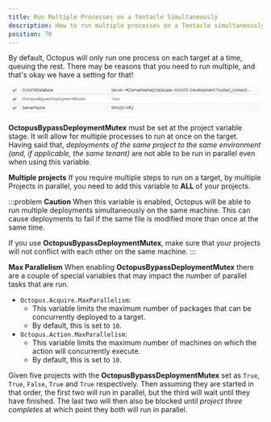 ```yaml
---
title: Run Multiple Processes on a Tentacle Simultaneously
description: How to run multiple processes on a Tentacle simultaneously.
position: 70
---
```


By default, Octopus will only run one process on each target at a time, queuing the rest. There may be reasons that you need to run multiple, and that's okay we have a setting for that!

![](images/3278139.png)

**OctopusBypassDeploymentMutex** must be set at the project variable stage. It will allow for multiple processes to run at once on the target. Having said that, _deployments of the same project to the same environment (and, if applicable, the same tenant)_ are not able to be run in parallel even when using this variable.

**Multiple projects**
If you require multiple steps to run on a target, by multiple Projects in parallel, you need to add this variable to **ALL** of your projects.


:::problem
**Caution**
When this variable is enabled, Octopus will be able to run multiple deployments simultaneously on the same machine. This can cause deployments to fail if the same file is modified more than once at the same time.

If you use **OctopusBypassDeploymentMutex**, make sure that your projects will not conflict with each other on the same machine.
:::


**Max Parallelism**
When enabling **OctopusBypassDeploymentMutex** there are a couple of special variables that may impact the number of parallel tasks that are run.

* `Octopus.Acquire.MaxParallelism`:
    * This variable limits the maximum number of packages that can be concurrently deployed to a target.
    *  By default, this is set to `10`.
* `Octopus.Action.MaxParallelism`:
    * This variable limits the maximum number of machines on which the action will concurrently execute.
    * By default, this is set to `10`.

Given five projects with the **OctopusBypassDeploymentMutex** set as `True`, `True`, `False`, `True` and `True` respectively. Then assuming they are started in that order, the first two will run in parallel, but the third will wait until they have finished. The last two will then also be blocked until _project three completes_ at which point they both will run in parallel.
